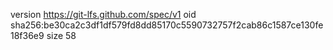 version https://git-lfs.github.com/spec/v1
oid sha256:be30ca2c3df1df579fd8dd85170c5590732757f2cab86c1587ce130fe18f36e9
size 58
